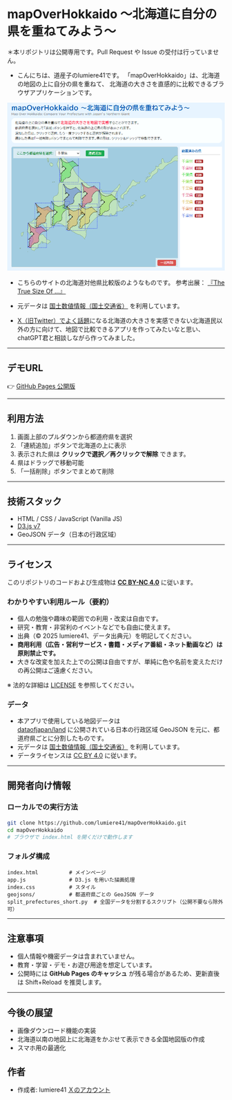 # mapOverHokkaido ～北海道に自分の県を重ねてみよう～
＊本リポジトリは公開専用です。Pull Request や Issue の受付は行っていません。

- こんにちは、道産子のlumiere41です。
「mapOverHokkaido」は、北海道の地図の上に自分の県を重ねて、
北海道の大きさを直感的に比較できるブラウザアプリケーションです。

![screenshot](./thumb.png)

- こちらのサイトの北海道対他県比較版のようなものです。
参考出展：  [『The True Size Of …』](https://thetruesize.com/#?borders=1~!MTUwODI3NzA.MjU4OTMxNg*MzIwMTQxMTY(NzM4NzE2Mw~!CONTIGUOUS_US*MTAwMjQwNzU.MjUwMjM1MTc(MTc1)MQ~!IN*NTI2NDA1MQ.Nzg2MzQyMQ)Mg~!CN*OTkyMTY5Nw.NzMxNDcwNQ(MjI1)Mw)

- 元データは [国土数値情報（国土交通省）](https://nlftp.mlit.go.jp/ksj/) を利用しています。

- [X（旧Twitter）でよく話題](https://x.com/kitazatosatuki/status/1956343008640856215)になる北海道の大きさを実感できない北海道民以外の方に向けて、地図で比較できるアプリを作ってみたいなと思い、chatGPT君と相談しながら作ってみました。

---
## デモURL

👉 [GitHub Pages 公開版](https://lumiere41.github.io/mapOverHokkaido/)

---

## 利用方法

1. 画面上部のプルダウンから都道府県を選択
2. 「連続追加」ボタンで北海道の上に表示
3. 表示された県は **クリックで選択／再クリックで解除** できます。
4. 県はドラッグで移動可能
5. 「一括削除」ボタンでまとめて削除

---

## 技術スタック

* HTML / CSS / JavaScript (Vanilla JS)
* [D3.js v7](https://d3js.org/)
* GeoJSON データ（日本の行政区域）

---

## ライセンス

このリポジトリのコードおよび生成物は **[CC BY-NC 4.0](https://creativecommons.org/licenses/by-nc/4.0/deed.ja)** に従います。 

### わかりやすい利用ルール（要約）
- 個人の勉強や趣味の範囲での利用・改変は自由です。  
- 研究・教育・非営利のイベントなどでも自由に使えます。  
- 出典（© 2025 lumiere41、データ出典元）を明記してください。  
- **商用利用（広告・営利サービス・書籍・メディア番組・ネット動画など）は原則禁止です。**  
- 大きな改変を加えた上での公開は自由ですが、単純に色や名前を変えただけの再公開はご遠慮ください。  

※ 法的な詳細は [LICENSE](./LICENSE) を参照してください。


### データ
- 本アプリで使用している地図データは  
[dataofjapan/land](https://github.com/dataofjapan/land) に公開されている日本の行政区域 GeoJSON を元に、都道府県ごとに分割したものです。  
- 元データは [国土数値情報（国土交通省）](https://nlftp.mlit.go.jp/ksj/) を利用しています。  
- データライセンスは [CC BY 4.0](https://creativecommons.org/licenses/by/4.0/deed.ja) に従います。

---

## 開発者向け情報

### ローカルでの実行方法

```bash
git clone https://github.com/lumiere41/mapOverHokkaido.git
cd mapOverHokkaido
# ブラウザで index.html を開くだけで動作します
```

### フォルダ構成

```
index.html          # メインページ
app.js              # D3.js を用いた描画処理
index.css           # スタイル
geojsons/           # 都道府県ごとの GeoJSON データ
split_prefectures_short.py  # 全国データを分割するスクリプト（公開不要なら除外可）
```

---

## 注意事項

* 個人情報や機密データは含まれていません。
* 教育・学習・デモ・お遊び用途を想定しています。
* 公開時には **GitHub Pages のキャッシュ** が残る場合があるため、更新直後は Shift+Reload を推奨します。

---

## 今後の展望
- 画像ダウンロード機能の実装
- 北海道以南の地図上に北海道をかぶせて表示できる全国地図版の作成
- スマホ用の最適化

## 作者

* 作成者: lumiere41
[Ｘのアカウント](https://x.com/lumDesign00)